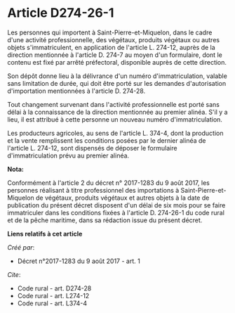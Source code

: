 # Article D274-26-1

Les personnes qui importent à Saint-Pierre-et-Miquelon, dans le cadre d'une activité professionnelle, des végétaux, produits
végétaux ou autres objets s'immatriculent, en application de l'article L. 274-12, auprès de la direction mentionnée à
l'article D. 274-7 au moyen d'un formulaire, dont le contenu est fixé par arrêté préfectoral, disponible auprès de cette
direction.

Son dépôt donne lieu à la délivrance d'un numéro d'immatriculation, valable sans limitation de durée, qui doit être porté sur
les demandes d'autorisation d'importation mentionnées à l'article D. 274-28.

Tout changement survenant dans l'activité professionnelle est porté sans délai à la connaissance de la direction mentionnée
au premier alinéa. S'il y a lieu, il est attribué à cette personne un nouveau numéro d'immatriculation.

Les producteurs agricoles, au sens de l'article L. 374-4, dont la production et la vente remplissent les conditions posées
par le dernier alinéa de l'article L. 274-12, sont dispensés de déposer le formulaire d'immatriculation prévu au premier
alinéa.

**Nota:**

Conformément à l'article 2 du décret n° 2017-1283 du 9 août 2017, les personnes réalisant à titre professionnel des
importations à Saint-Pierre-et-Miquelon de végétaux, produits végétaux et autres objets à la date de publication du présent
décret disposent d'un délai de six mois pour se faire immatriculer dans les conditions fixées à l'article D. 274-26-1 du code
rural et de la pêche maritime, dans sa rédaction issue du présent décret.

**Liens relatifs à cet article**

_Créé par_:

  - Décret n°2017-1283 du 9 août 2017 - art. 1

_Cite_:

  - Code rural - art. D274-28
  - Code rural - art. L274-12
  - Code rural - art. L374-4
